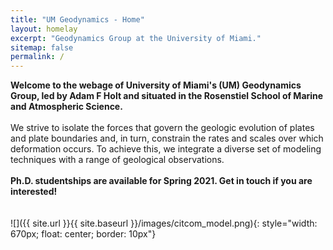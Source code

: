 ```yaml
---
title: "UM Geodynamics - Home"
layout: homelay
excerpt: "Geodynamics Group at the University of Miami."
sitemap: false
permalink: /
---
```


​​​​​​​**Welcome to the webage of University of Miami's (UM) Geodynamics Group, led by Adam F Holt and situated in the Rosenstiel School of Marine and Atmospheric Science.**
<br>
<br>
We strive to isolate the forces that govern the geologic evolution of plates and plate boundaries and, in turn, constrain the rates and scales over which deformation occurs. To achieve this, we integrate a diverse set of modeling techniques with a range of geological observations.
<br>
<br>
**Ph.D. studentships are available for Spring 2021. Get in touch if you are interested!**
​<br>
<br>
<br>
![]({{ site.url }}{{ site.baseurl }}/images/citcom_model.png){: style="width: 670px; float: center; border: 10px"}

